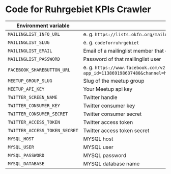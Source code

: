 # Code for Ruhrgebiet KPIs Crawler

| Environment variable | Description |
| --- | --- |
| `MAILINGLIST_INFO_URL` | e. g. `https://lists.okfn.org/mailman/listinfo/codeforruhrgebiet` |
| `MAILINGLIST_SLUG` | e. g. `codeforruhrgebiet` |
| `MAILINGLIST_EMAIL` | Email of a mailinglist member that can view the member count |
| `MAILINGLIST_PASSWORD` | Password of that mailinglist user |
| `FACEBOOK_SHAREBUTTON_URL` | e. g. `https://www.facebook.com/v2.5/plugins/like.php?app_id=113869198637480&channel=https%3A%2F%2Fstaticxx.facebook.com%2Fconnect%2Fxd_arbiter.php%3Fversion%3D42%23cb%3Df1acc47a6530e2a%26domain%3Ddevelopers.facebook.com%26origin%3Dhttps%253A%252F%252Fdevelopers.facebook.com%252Ff24a252c615252c%26relation%3Dparent.parent&container_width=613&href=https%3A%2F%2Fwww.facebook.com%2Fcodeforruhrgebiet&layout=button_count&locale=de_DE&sdk=joey&share=false&show_faces=false` |
| `MEETUP_GROUP_SLUG` | Slug of the meetup group |
| `MEETUP_API_KEY` | Your Meetup api key |
| `TWITTER_SCREEN_NAME` | Twitter handle |
| `TWITTER_CONSUMER_KEY` | Twitter consumer key |
| `TWITTER_CONSUMER_SECRET` | Twitter consumer secret |
| `TWITTER_ACCESS_TOKEN` | Twitter access token |
| `TWITTER_ACCESS_TOKEN_SECRET` | Twitter access token secret |
| `MYSQL_HOST` | MYSQL host |
| `MYSQL_USER` | MYSQL user |
| `MYSQL_PASSWORD` | MYSQL password |
| `MYSQL_DATABASE` | MYSQL database name |
